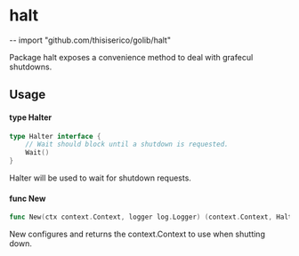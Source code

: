 # halt
--
    import "github.com/thisiserico/golib/halt"

Package halt exposes a convenience method to deal with grafecul shutdowns.

## Usage

#### type Halter

```go
type Halter interface {
	// Wait should block until a shutdown is requested.
	Wait()
}
```

Halter will be used to wait for shutdown requests.

#### func  New

```go
func New(ctx context.Context, logger log.Logger) (context.Context, Halter)
```
New configures and returns the context.Context to use when shutting down.
